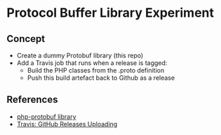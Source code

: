 # Protocol Buffer Library Experiment

## Concept

* Create a dummy Protobuf library (this repo)
* Add a Travis job that runs when a release is tagged:
  * Build the PHP classes from the .proto definition
  * Push this build artefact back to Github as a release

## References

* [php-protobuf library](https://github.com/allegro/php-protobuf)
* [Travis: GitHub Releases Uploading](http://docs.travis-ci.com/user/deployment/releases/)
